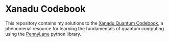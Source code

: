 # Xanadu Codebook

This repository contains my solutions to the [Xanadu Quantum Codebook](https://codebook.xanadu.ai/), a phenomenal resource for learning the fundamentals of quantum computing using the [PennyLane](https://pennylane.ai/) python library.

